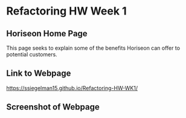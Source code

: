 # Refactoring HW Week 1

## Horiseon Home Page

This page seeks to explain some of the benefits Horiseon can offer to potential customers.

## Link to Webpage

https://ssiegelman15.github.io/Refactoring-HW-WK1/

## Screenshot of Webpage



